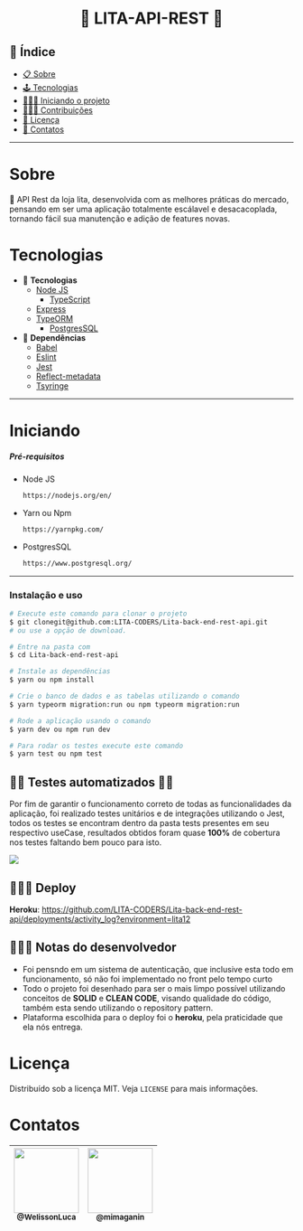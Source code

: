 <h1 align="center">🔺 LITA-API-REST 🔺</h1>

## 📕 Índice

- [📋 Sobre](#Sobre)
- [🕹 Tecnologias](#Tecnologias)
- [🧑🏽‍💻 Iniciando o projeto](#Iniciando)
- [👨🏽‍🔧 Contribuições](#Contribuições)
- [📝 Licença](#Licença)
- [🦸 Contatos](#Contatos)

<hr>

<!-- About -->

# Sobre

<p align="left"> 📡 API Rest da loja lita, desenvolvida com as melhores práticas do mercado, pensando em ser uma aplicação totalmente escálavel e desacacoplada, tornando fácil sua manutenção e adição de features novas. </p>

<!-- TECHNOLOGIES -->

# Tecnologias

- 🧩 **Tecnologias**
  - [Node JS](https://nodejs.org/en/)
    - [TypeScript](https://www.typescriptlang.org/)
  - [Express](https://expressjs.com/pt-br/)
  - [TypeORM](https://typeorm.io/#/)
    - [PostgresSQL](https://www.postgresql.org/)
- 🧲 **Dependências**
  - [Babel](https://babeljs.io/)
  - [Eslint](https://eslint.org/)
  - [Jest](https://jestjs.io/pt-BR/)
  - [Reflect-metadata](https://www.npmjs.com/package/reflect-metadata)
  - [Tsyringe](https://www.npmjs.com/package/tsyringe)

<hr>

<!-- TECHNOLOGIES -->

# Iniciando

##### Pré-requisitos

- Node JS

  ```sh
  https://nodejs.org/en/
  ```

- Yarn ou Npm

  ```sh
  https://yarnpkg.com/
  ```

- PostgresSQL

  ```sh
  https://www.postgresql.org/
  ```

<hr>

### Instalação e uso

```bash
# Execute este comando para clonar o projeto
$ git clonegit@github.com:LITA-CODERS/Lita-back-end-rest-api.git
# ou use a opção de download.

# Entre na pasta com
$ cd Lita-back-end-rest-api

# Instale as dependências
$ yarn ou npm install

# Crie o banco de dados e as tabelas utilizando o comando
$ yarn typeorm migration:run ou npm typeorm migration:run

# Rode a aplicação usando o comando
$ yarn dev ou npm run dev

# Para rodar os testes execute este comando
$ yarn test ou npm test
```

## 👷🏿 Testes automatizados 👷🏿
Por fim de garantir o funcionamento correto de todas as funcionalidades da aplicação, foi realizado testes unitários e de integrações utilizando o Jest, todos os testes se encontram dentro da pasta tests presentes em seu respectivo useCase, resultados obtidos foram quase **100%** de cobertura nos testes faltando bem pouco para isto.

<img src="https://i.imgur.com/PjR63QO.png">

## 👨🏽‍🚀 Deploy 
**__Heroku__**: https://github.com/LITA-CODERS/Lita-back-end-rest-api/deployments/activity_log?environment=lita12


##  💁🏿‍♂️ Notas do desenvolvedor
- Foi pensndo em um sistema de autenticação, que inclusive esta todo em funcionamento, só não foi implementado no front pelo tempo curto
- Todo o projeto foi desenhado para ser o mais limpo possível utilizando conceitos de __**SOLID**__ e __CLEAN CODE__, visando qualidade do código, também esta sendo utilizando o repository pattern.
- Plataforma escolhida para o deploy foi o **heroku**, pela praticidade que ela nós entrega.
<!-- LICENSE -->

# Licença

Distribuído sob a licença MIT. Veja `LICENSE` para mais informações.

<!-- CONTACT -->

# Contatos

 | [<img src="https://avatars.githubusercontent.com/u/62263143?v=4" width="115"><br><sub>@WelissonLuca</sub>](https://github.com/WelissonLuca) | [<img src="https://avatars.githubusercontent.com/u/81655437?v=4" width="115"><br><sub>@mimaganin</sub>](https://github.com/mimaganin)
| - |  - 
